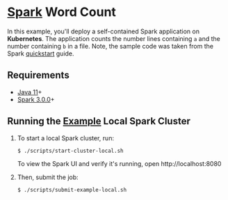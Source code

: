# [Spark](https://spark.apache.org) Word Count

In this example, you'll deploy a self-contained Spark application on **Kubernetes**. The application counts the number lines containing `a` and the number containing `b` in a file. Note, the sample code was taken from the Spark [quickstart](https://spark.apache.org/docs/3.0.0-preview/quick-start.html) guide. 

## Requirements

* [Java 11](https://openjdk.java.net/install)+
* [Spark 3.0.0](https://formulae.brew.sh/formula/apache-spark)+

## Running the [Example](https://github.com/DatakinHQ/datakin/tree/main/examples/spark/src/main/java/example/WordCount.java) Local Spark Cluster

1. To start a local Spark cluster, run:

   ```bash
   $ ./scripts/start-cluster-local.sh
   ```
   
   To view the Spark UI and verify it's running, open http://localhost:8080
   
2. Then, submit the job:
   
   ```
   $ ./scripts/submit-example-local.sh
   ```
